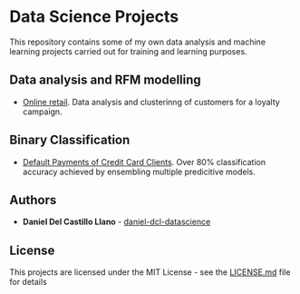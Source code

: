 # Data Science Projects

This repository contains some of my own data analysis and machine learning projects carried out for training and learning purposes.


## Data analysis and RFM modelling

* [Online retail](/online_retailer_RFM.md). 
  Data analysis and clusterinng of customers for a loyalty campaign.


## Binary Classification

* [Default Payments of Credit Card Clients](/credit_card_default.md). 
  Over 80% classification accuracy achieved by ensembling multiple predicitive models.


## Authors

* **Daniel Del Castillo Llano** - [daniel-dcl-datascience](https://github.com/daniel-dcl-datascience)


## License

This projects are licensed under the MIT License - see the [LICENSE.md](/LICENSE) file for details

